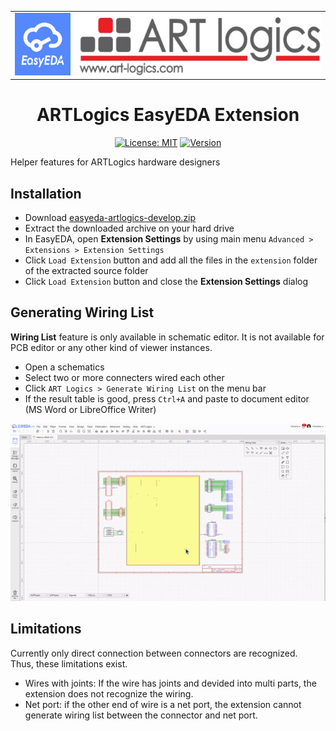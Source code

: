 <div align="center">
<table><tr>
<td><img src="./doc/easyeda-logo.png" height=100 /></td>
<td><img src="./doc/logo.png" height=100 /></td>
</tr></table>
<h1>ARTLogics EasyEDA Extension</h1>

[![License: MIT](https://img.shields.io/badge/License-MIT-yellow.svg)](https://opensource.org/licenses/MIT)
[![Version](https://img.shields.io/badge/version-1.0.0-green.svg)](https://semver.org)
</div>


Helper features for ARTLogics hardware designers


## Installation

* Download [easyeda-artlogics-develop.zip](https://github.com/hotteshen/easyeda-artlogics/archive/refs/heads/develop.zip)
* Extract the downloaded archive on your hard drive
* In EasyEDA, open **Extension Settings** by using main menu `Advanced > Extensions > Extension Settings`
* Click `Load Extension` button and add all the files in the `extension` folder of the extracted source folder
* Click `Load Extension` button and close the **Extension Settings** dialog


## Generating Wiring List

**Wiring List** feature is only available in schematic editor. It is not available for PCB editor or any other kind of viewer instances.

* Open a schematics
* Select two or more connecters wired each other
* Click `ART Logics > Generate Wiring List` on the menu bar
* If the result table is good, press `Ctrl+A` and paste to document editor (MS Word or LibreOffice Writer)

<img src="./doc/usage.gif" />

## Limitations

Currently only direct connection between connectors are recognized. <br />
Thus, these limitations exist.

* Wires with joints: If the wire has joints and devided into multi parts, the extension does not recognize the wiring.
* Net port: if the other end of wire is a net port, the extension cannot generate wiring list between the connector and net port.
